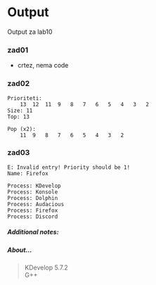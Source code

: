 # Output
Output za lab10
### zad01
- crtez, nema code
### zad02
```
Prioriteti:
	13	12	11	9	8	7	6	5	4	3	2
Size: 11
Top: 13

Pop (x2):
	11	9	8	7	6	5	4	3	2
```
### zad03
```
E: Invalid entry! Priority should be 1!
Name: Firefox

Process: KDevelop
Process: Konsole
Process: Dolphin
Process: Audacious
Process: Firefox
Process: Discord
```
##### Additional notes:
##### About...
> KDevelop 5.7.2\
> G++
